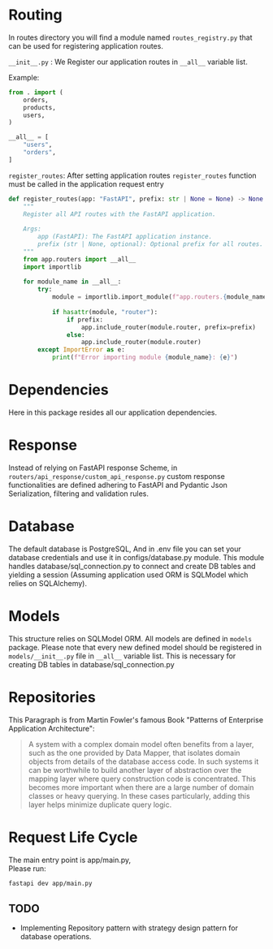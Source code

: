 # Routing 

In routes directory you will find a module named `routes_registry.py` that can be used for registering application routes.

`__init__.py` : We Register our application routes in `__all__` variable list.

Example: 

```python
from . import (
    orders,
    products,
    users,
)

__all__ = [
    "users",
    "orders",
]
```

`register_routes`: After setting application routes `register_routes` function must be called in the application request entry

```python
def register_routes(app: "FastAPI", prefix: str | None = None) -> None:
    """
    Register all API routes with the FastAPI application.
   
    Args:
        app (FastAPI): The FastAPI application instance.
        prefix (str | None, optional): Optional prefix for all routes. Defaults to None.
    """
    from app.routers import __all__
    import importlib
    
    for module_name in __all__:
        try:
            module = importlib.import_module(f"app.routers.{module_name}")
        
            if hasattr(module, "router"):
                if prefix:
                    app.include_router(module.router, prefix=prefix)
                else:
                    app.include_router(module.router)
        except ImportError as e:
            print(f"Error importing module {module_name}: {e}")
```


# Dependencies 

Here in this package resides all our application dependencies.

# Response 

Instead of relying on FastAPI response Scheme, in `routers/api_response/custom_api_response.py` custom response functionalities are defined 
adhering to FastAPI and Pydantic Json Serialization, filtering and validation rules.


# Database
The default database is PostgreSQL,
And in .env file you can set your database credentials and use it in configs/database.py module. This module handles database/sql_connection.py to connect and create DB tables and yielding a session (Assuming application used ORM is SQLModel which relies on SQLAlchemy).


# Models 

This structure relies on SQLModel ORM. All models are defined in `models` package. Please note that every new defined model should be registered in `models/__init__.py` file in `__all__` variable list. This is necessary for creating DB tables in database/sql_connection.py

# Repositories 

This Paragraph is from Martin Fowler's famous Book "Patterns of Enterprise Application Architecture":
> A system with a complex domain model often benefits from a layer, such as the one provided by Data Mapper, that isolates domain objects from details of the database access code. In such systems it can be worthwhile to build another layer of abstraction over the mapping layer where query construction code is concentrated. This becomes more important when there are a large number of domain classes or heavy querying. In these cases particularly, adding this layer helps minimize duplicate query logic.


# Request Life Cycle

The main entry point is app/main.py,  
Please run: 
```bash
fastapi dev app/main.py
```
            


## TODO 
- Implementing Repository pattern with strategy design pattern for database operations.

